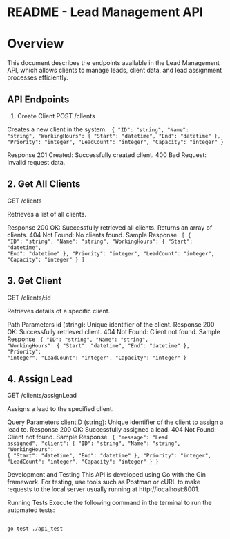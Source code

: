 <h1>README - Lead Management API</h1>
<h1>Overview</h1>
<p>This document describes the endpoints available in the Lead Management API, which allows clients to manage leads, client data, and lead assignment processes efficiently.</p>

<h2>API Endpoints</h2>

1. Create Client
   POST /clients

Creates a new client in the system.
<code>
{
	"ID": "string",
	"Name": "string",
	"WorkingHours": {
		"Start": "datetime",
		"End": "datetime"
	},
	"Priority": "integer",
	"LeadCount": "integer",
	"Capacity": "integer"
}
</code>

Response
201 Created: Successfully created client.
400 Bad Request: Invalid request data.

<h2>2. Get All Clients</h2>
   GET /clients

Retrieves a list of all clients.

Response
200 OK: Successfully retrieved all clients. Returns an array of clients.
404 Not Found: No clients found.
Sample Response
<code>
[
	{
		"ID": "string",
		"Name": "string",
		"WorkingHours": {
			"Start": "datetime",
			"End": "datetime"
		},
		"Priority": "integer",
		"LeadCount": "integer",
		"Capacity": "integer"
	}
]
</code>

<h2>3. Get Client</h2>
   GET /clients/:id

Retrieves details of a specific client.

Path Parameters
id (string): Unique identifier of the client.
Response
200 OK: Successfully retrieved client.
404 Not Found: Client not found.
Sample Response
<code>
{
	"ID": "string",
	"Name": "string",
	"WorkingHours": {
		"Start": "datetime",
		"End": "datetime"
	},
	"Priority": "integer",
	"LeadCount": "integer",
	"Capacity": "integer"
}
</code>

<h2>4. Assign Lead</h2>
   GET /clients/assignLead

Assigns a lead to the specified client.

Query Parameters
clientID (string): Unique identifier of the client to assign a lead to.
Response
200 OK: Successfully assigned a lead.
404 Not Found: Client not found.
Sample Response
<code>
{
	"message": "Lead assigned",
	"client": {
		"ID": "string",
		"Name": "string",
		"WorkingHours": {
		"Start": "datetime",
		"End": "datetime"
	},
		"Priority": "integer",
		"LeadCount": "integer",
		"Capacity": "integer"
	}
}
</code>

Development and Testing
This API is developed using Go with the Gin framework. For testing, use tools such as Postman or cURL to make requests to the local server usually running at http://localhost:8001.

Running Tests
Execute the following command in the terminal to run the automated tests:

<code>
go test ./api_test
</code>
